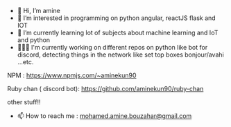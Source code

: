 - 👋 Hi, I’m amine
- 👀 I’m interested in programming on python angular, reactJS flask and IOT
- 🌱 I’m currently learning lot of subjects about machine learning and IoT and python
- 👨🏻‍💻 I'm currently working on different repos on python like bot for discord, detecting things in the network like set top boxes bonjour/avahi ...etc.

NPM : https://www.npmjs.com/~aminekun90

Ruby chan ( discord bot): https://github.com/aminekun90/ruby-chan

other stuff!!

- 📫 How to reach me : mohamed.amine.bouzahar@gmail.com
<!---
aminekun90/aminekun90 is a ✨ special ✨ repository because its `README.md` (this file) appears on your GitHub profile.
You can click the Preview link to take a look at your changes.
--->
